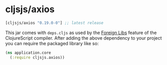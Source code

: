 # cljsjs/axios
[](dependency)
```clojure
[cljsjs/axios "0.19.0-0"] ;; latest release
```
[](/dependency)

This jar comes with `deps.cljs` as used by the [Foreign Libs][flibs] feature
of the ClojureScript compiler. After adding the above dependency to your project
you can require the packaged library like so:

```clojure
(ns application.core
  (:require cljsjs.axios))
```
[flibs]: https://clojurescript.org/reference/packaging-foreign-deps
